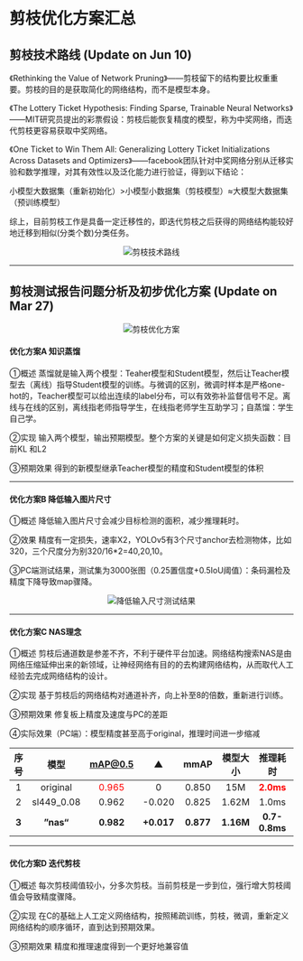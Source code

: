 # 剪枝优化方案汇总

## 剪枝技术路线 (**Update on Jun 10**)

《Rethinking the Value of Network Pruning》——剪枝留下的结构要比权重重要。剪枝的目的是获取简化的网络结构，而不是模型本身。

《The Lottery Ticket Hypothesis: Finding Sparse, Trainable Neural Networks》——MIT研究员提出的彩票假设：剪枝后能恢复精度的模型，称为中奖网络，而迭代剪枝更容易获取中奖网络。

《One Ticket to Win Them All: Generalizing Lottery Ticket Initializations Across Datasets and Optimizers》——facebook团队针对中奖网络分别从迁移实验和数学推理，对其有效性以及泛化能力进行验证，得到以下结论：

小模型大数据集（重新初始化）>小模型小数据集（剪枝模型）≈大模型大数据集（预训练模型）

综上，目前剪枝工作是具备一定迁移性的，即迭代剪枝之后获得的网络结构能较好地迁移到相似(分类个数)分类任务。

<center><img src="https://whiskey-tuku.oss-cn-beijing.aliyuncs.com/img/%E9%A1%B9%E7%9B%AE%E6%96%87%E6%A1%A3&%E6%B5%8B%E8%AF%95%E6%8A%A5%E5%91%8A/YOLOv5%E5%89%AA%E6%9E%9D%E4%BC%98%E5%8C%96%E6%96%B9%E6%A1%88-%E5%89%AA%E6%9E%9D%E6%8A%80%E6%9C%AF%E8%B7%AF%E7%BA%BF.png" alt="剪枝技术路线"/></center>

---

## 剪枝测试报告问题分析及初步优化方案 (**Update on Mar 27**)

<center><img src="https://whiskey-tuku.oss-cn-beijing.aliyuncs.com/img/%E9%A1%B9%E7%9B%AE%E6%96%87%E6%A1%A3&%E6%B5%8B%E8%AF%95%E6%8A%A5%E5%91%8A/YOLOv5%E5%89%AA%E6%9E%9D%E4%BC%98%E5%8C%96%E6%96%B9%E6%A1%88-%E5%89%AA%E6%9E%9D%E4%BC%98%E5%8C%96%E6%96%B9%E6%A1%88.png" alt="剪枝优化方案"/></center>

#### 优化方案A 知识蒸馏

①概述 蒸馏就是输入两个模型：Teaher模型和Student模型，然后让Teacher模型去（离线）指导Student模型的训练。与微调的区别，微调时样本是严格one-hot的，Teacher模型可以给出连续的label分布，可以有效弥补监督信号不足。离线与在线的区别，离线指老师指导学生，在线指老师学生互助学习；自蒸馏：学生自己学。

②实现 输入两个模型，输出预期模型。整个方案的关键是如何定义损失函数：目前KL 和L2

③预期效果 得到的新模型继承Teacher模型的精度和Student模型的体积

---

#### 优化方案B 降低输入图片尺寸

①概述 降低输入图片尺寸会减少目标检测的面积，减少推理耗时。

②效果 精度有一定损失，速率X2，YOLOv5有3个尺寸anchor去检测物体，比如320，三个尺度分为别320/16*2=40,20,10。

③PC端测试结果，测试集为3000张图（0.25置信度+0.5IoU阈值）：条码漏检及精度下降导致map骤降。

<center><img src="https://whiskey-tuku.oss-cn-beijing.aliyuncs.com/img/%E9%A1%B9%E7%9B%AE%E6%96%87%E6%A1%A3&%E6%B5%8B%E8%AF%95%E6%8A%A5%E5%91%8A/YOLOv5%E5%89%AA%E6%9E%9D%E4%BC%98%E5%8C%96%E6%96%B9%E6%A1%88-%E9%99%8D%E4%BD%8E%E8%BE%93%E5%85%A5%E5%B0%BA%E5%AF%B8%E6%B5%8B%E8%AF%95%E7%BB%93%E6%9E%9C.jpg" alt="降低输入尺寸测试结果" style="zoom:100%;" /></center>

---

#### 优化方案C NAS理念

①概述 剪枝后通道数是参差不齐，不利于硬件平台加速。网络结构搜索NAS是由网络压缩延伸出来的新领域，让神经网络有目的的去构建网络结构，从而取代人工经验去完成网络结构的设计。

②实现 基于剪枝后的网络结构对通道补齐，向上补至8的倍数，重新进行训练。

③预期效果 修复板上精度及速度与PC的差距

④实际效果（PC端）：模型精度甚至高于original，推理时间进一步缩减

| 序号  |    模型    |           mAP@0.5            |     ▲      |   mmAP    | 模型大小  |             推理耗时             |  FLOPs   |
| :---: | :--------: | :--------------------------: | :--------: | :-------: | :-------: | :------------------------------: | :------: |
|   1   |  original  | <font color=red>0.965</font> |     0      |   0.850   |    15M    | **<font color=red>2.0ms</font>** |  17.5G   |
|   2   | sl449_0.08 |            0.962             |   -0.020   |   0.825   |   1.62M   |              1.0ms               |   3.8G   |
| **3** | **”nas“**  |          **0.982**           | **+0.017** | **0.877** | **1.16M** |          **0.7-0.8ms**           | **3.2G** |

---

#### 优化方案D 迭代剪枝

①概述 每次剪枝阈值较小，分多次剪枝。当前剪枝是一步到位，强行增大剪枝阈值会导致精度骤降。

②实现 在C的基础上人工定义网络结构，按照稀疏训练，剪枝，微调，重新定义网络结构的顺序循环，直到达到预期效果。

③预期效果 精度和推理速度得到一个更好地兼容值
